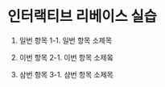 # 인터랙티브 리베이스 실습

1. 일번 항목
   1-1. 일번 항목 소제목

2. 이번 항목
   2-1. 이번 항목 소제뫀

3. 삼번 항목
   3-1. 삼번 항목 소제목
